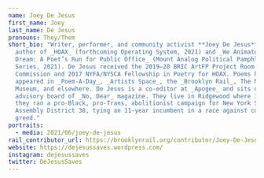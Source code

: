 ```yaml
---
name: Joey De Jesus
first_name: Joey
last_name: De Jesus
pronouns: They/Them
short_bio: "Writer, performer, and community activist **Joey De Jesus** is the
  author of _HOAX_ (forthcoming Operating System, 2021) and _We Animate the
  Dream: A Poet’s Run for Public Office_ (Mount Analog Political Pamphlet
  Series, 2021). De Jesus received the 2019–20 BRIC ArtFP Project Room
  Commission and 2017 NYFA/NYSCA Fellowship in Poetry for HOAX. Poems have
  appeared in _Poem-A-Day_, _Artists Space_, the _Brooklyn Rail_, The New
  Museum, and elsewhere. De Jesus is a co-editor at _Apogee_ and sits on the
  advisory board of _No, Dear_ magazine. They live in Ridgewood where in 2020
  they ran a pro-Black, pro-Trans, abolitionist campaign for New York State
  Assembly District 38, tying an 11-year incumbent in a race against corporate
  greed."
portraits:
  - media: 2021/06/joey-de-jesus
rail_contributor_url: https://brooklynrail.org/contributor/Joey-De-Jesus
website: https://dejesussaves.wordpress.com/
instagram: dejesussaves
twitter: DeJesusSaves
---
```

